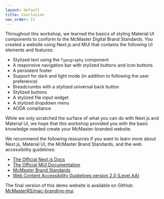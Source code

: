 ```yaml
---
layout: default
title: Conclusion
nav_order: 11
---
```


Throughout this workshop, we learned the basics of styling Material UI components to conform to the McMaster Digital Brand Standards. You created a website using Next.js and MUI that contains the following UI elements and features:
- Stylized text using the `Typography` component
- A responsive navigation bar with stylized buttons and icon buttons
- A persistent footer
- Support for dark and light mode (in addition to following the user preference)
- Breadcrumbs with a stylized universal back button
- Stylized buttons
- A stylized file input widget
- A stylized dropdown menu
- AODA compliance

While we only scratched the surface of what you can do with Next.js and Material UI, we hope that this workshop provided you with the basic knowledge needed create your McMaster-branded website. 

We recommend the following resources if you want to learn more about Next.js, Material UI, the McMaster Brand Standards, and the web accessibility guidelines:
- [The Official Next.js Docs](https://nextjs.org/docs)
- [The Official MUI Documentation](https://mui.com/material-ui/getting-started/overview/)
- [McMaster Brand Standards](https://brand.mcmaster.ca/)
- [Web Content Accessibility Guidelines version 2.0 (Level AA)](https://www.w3.org/WAI/WCAG21/quickref/)

The final version of this demo website is available on GitHub: [McMasterRS/mac-branding-mui](https://github.com/McMasterRS/mac-branding-mui).